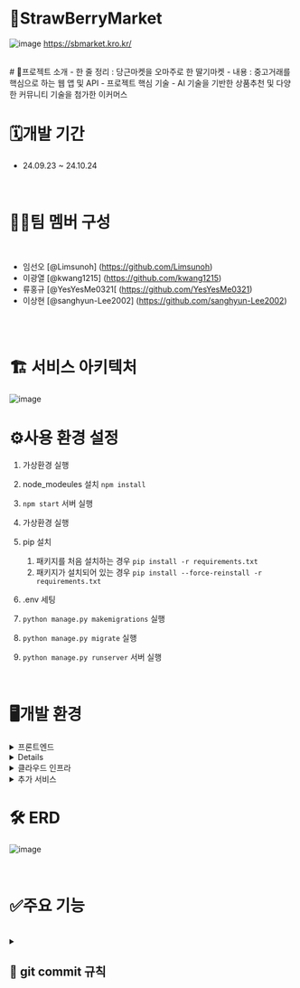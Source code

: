 # 🍓StrawBerryMarket
![image]()
 https://sbmarket.kro.kr/

<br/>
# 📝프로젝트 소개
  - 한 줄 정리 :  당근마켓을 오마주로 한 딸기마켓
  - 내용 :  중고거래를 핵심으로 하는 웹 앱  및 API
- 프로젝트 핵심 기술
    - AI 기술을 기반한 상품추천 및 다양한 커뮤니티 기술을 첨가한 이커머스
<br/>

# 🗓️개발 기간
- 24.09.23 ~ 24.10.24

<br/>

# 🧑‍💻팀 멤버 구성

<br/>

- 임선오 [@Limsunoh] (https://github.com/Limsunoh)
- 이광열 [@kwang1215] (https://github.com/kwang1215)
- 류홍규 [@YesYesMe0321[ (https://github.com/YesYesMe0321)
- 이상현 [@sanghyun-Lee2002] (https://github.com/sanghyun-Lee2002)

<br/>
<br/>

# 🏗️ 서비스 아키텍처
![image]()


# ⚙️사용 환경 설정

1. 가상환경 실행
2. node_modeules 설치
   `npm install`
3. `npm start` 서버 실행



1. 가상환경 실행
2. pip 설치
   1. 패키지를 처음 설치하는 경우 `pip install -r requirements.txt`
   2. 패키지가 설치되어 있는 경우 `pip install --force-reinstall -r requirements.txt`
3. .env 세팅
4. `python manage.py makemigrations` 실행
5. `python manage.py migrate` 실행
6. `python manage.py runserver` 서버 실행


<br/>

# 🖥️개발 환경
<details>
<summary>프론트엔드</summary>
<div>

- React: 프론트엔드 라이브러리 <br/>
- Zustand: 상태 관리 라이브러리 <br/>
- Cloudflare: CDN 및 보안 서비스

</div>
</details>

<details>

<div>

- Django: 백엔드 프레임워크 <br/>
- Gunicorn: WSGI HTTP 서버 <br/>
- MySQL: 데이터베이스 관리 시스템 <br/>
- Nginx: HTTP 및 리버스 프록시 서버

</div>
</details>

<details>
<summary>클라우드 인프라</summary>
<div>

- Amazon EC2: 서버 호스팅 <br/>
- 내도메인.한국 : DNS 및 도메인 이름 관리 서비스 <br/>

</div>
</details>

<details>
<summary>추가 서비스</summary>
<div>

- GitHub: 소스 코드 관리 및 협업 도구 <br/>
- GPT AI: 챗봇 서비스 <br/>

</div>
</details>


# 🛠️ ERD
![image]()

<br/>

# ✅주요 기능


<br/>


<details>
<summary><h2>🌟 git commit 규칙</h2></summary>
<div markdown="1">

- feat : 새로운 기능에 대한 커밋
- fix : 일반적인 수정
- bugfix : 버그 내용에 대한 수정
- refactor : 코드 스타일 및 리팩도링에 대한 커밋
- rename : 파일 명 혹은 폴더명 수정 작업
- remove : 파일의 삭제 작업을 수행하는 경우

</div>
</details>
